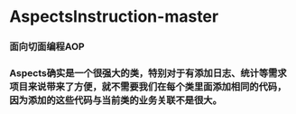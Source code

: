 # AspectsInstruction-master
###  面向切面编程AOP
###  Aspects确实是一个很强大的类，特别对于有添加日志、统计等需求项目来说带来了方便，就不需要我们在每个类里面添加相同的代码，因为添加的这些代码与当前类的业务关联不是很大。
